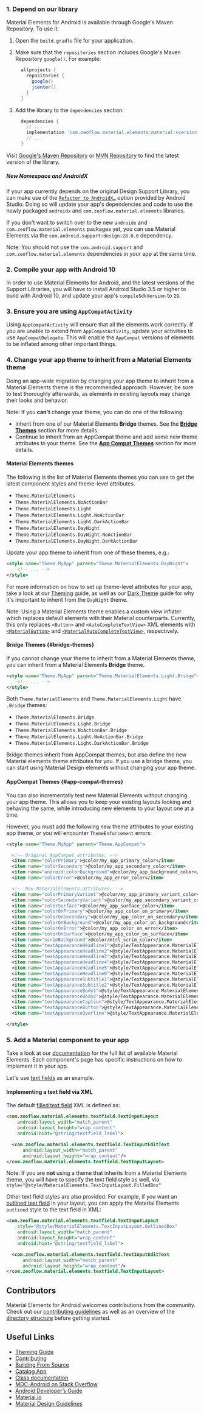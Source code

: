 <!--docs:
title: "Getting Started"
layout: landing
section: docs
path: /docs/getting-started/
-->

### 1. Depend on our library

Material Elements for Android is available through Google's Maven Repository.
To use it:

1.  Open the `build.gradle` file for your application.
2.  Make sure that the `repositories` section includes Google's Maven Repository
    `google()`. For example:

    ```groovy
      allprojects {
        repositories {
          google()
          jcenter()
        }
      }
    ```

3.  Add the library to the `dependencies` section:

    ```groovy
      dependencies {
        // ...
        implementation 'com.zeoflow.material.elements:material:<version>'
        // ...
      }
    ```

Visit [Google's Maven Repository](http://maven.google.com) or
[MVN Repository](https://mvnrepository.com/artifact/com.zeoflow.material.elements/material)
to find the latest version of the library.

##### New Namespace and AndroidX

If your app currently depends on the original Design Support Library, you can
make use of the
[`Refactor to AndroidX…`](https://developer.android.com/jetpack/androidx/migrate)
option provided by Android Studio. Doing so will update your app's dependencies
and code to use the newly packaged `androidx` and `com.zeoflow.material.elements`
libraries.

If you don't want to switch over to the new `androidx` and
`com.zeoflow.material.elements` packages yet, you can use Material Elements via
the `com.android.support:design:28.0.0` dependency.

Note: You should not use the `com.android.support` and
`com.zeoflow.material.elements` dependencies in your app at the same time.

### 2. Compile your app with Android 10

In order to use Material Elements for Android, and the latest versions of the
Support Libraries, you will have to install Android Studio 3.5 or higher to
build with Android 10, and update your app's `compileSdkVersion` to `29`.

### 3. Ensure you are using `AppCompatActivity`

Using `AppCompatActivity` will ensure that all the elements work correctly. If
you are unable to extend from `AppCompatActivity`, update your activities to use
`AppCompatDelegate`. This will enable the `AppCompat` versions of elements to
be inflated among other important things.

### 4. Change your app theme to inherit from a Material Elements theme

Doing an app-wide migration by changing your app theme to inherit from a
Material Elements theme is the recommended approach. However, be sure to test
thoroughly afterwards, as elements in existing layouts may change their looks
and behavior.

Note: If you **can't** change your theme, you can do one of the following:

*   Inherit from one of our Material Elements **Bridge** themes. See the
    [**Bridge Themes**](#bridge-themes) section for more details.
*   Continue to inherit from an AppCompat theme and add some new theme
    attributes to your theme. See the
    [**App Compat Themes**](#app-compat-themes) section for more details.

#### **Material Elements themes**

The following is the list of Material Elements themes you can use to get the
latest component styles and theme-level attributes.

*   `Theme.MaterialElements`
*   `Theme.MaterialElements.NoActionBar`
*   `Theme.MaterialElements.Light`
*   `Theme.MaterialElements.Light.NoActionBar`
*   `Theme.MaterialElements.Light.DarkActionBar`
*   `Theme.MaterialElements.DayNight`
*   `Theme.MaterialElements.DayNight.NoActionBar`
*   `Theme.MaterialElements.DayNight.DarkActionBar`

Update your app theme to inherit from one of these themes, e.g.:

```xml
<style name="Theme.MyApp" parent="Theme.MaterialElements.DayNight">
    <!-- ... -->
</style>
```

For more information on how to set up theme-level attributes for your app, take
a look at our [Theming](theming.md) guide, as well as our
[Dark Theme](theming/Dark.md) guide for why it's important to inherit from the
`DayNight` theme.

Note: Using a Material Elements theme enables a custom view inflater which
replaces default elements with their Material counterparts. Currently, this
only replaces `<Button>` and `<AutoCompleteTextView>` XML elements with
[`<MaterialButton>`](elements/Button.md) and
[`<MaterialAutoCompleteTextView>`](https://github.com/material-elements/material-elements-android/blob/master/material-elements/java/com/zeoflow/material/elements/textfield/MaterialAutoCompleteTextView.java),
respectively.

#### **Bridge Themes** {#bridge-themes}

If you cannot change your theme to inherit from a Material Elements theme, you
can inherit from a Material Elements **Bridge** theme.

```xml
<style name="Theme.MyApp" parent="Theme.MaterialElements.Light.Bridge">
    <!-- ... -->
</style>
```

Both `Theme.MaterialElements` and `Theme.MaterialElements.Light` have
`.Bridge` themes:

*   `Theme.MaterialElements.Bridge`
*   `Theme.MaterialElements.Light.Bridge`
*   `Theme.MaterialElements.NoActionBar.Bridge`
*   `Theme.MaterialElements.Light.NoActionBar.Bridge`
*   `Theme.MaterialElements.Light.DarkActionBar.Bridge`

Bridge themes inherit from AppCompat themes, but also define the new Material
elements theme attributes for you. If you use a bridge theme, you can start
using Material Design elements without changing your app theme.

#### **AppCompat Themes** {#app-compat-themes}

You can also incrementally test new Material Elements without changing your
app theme. This allows you to keep your existing layouts looking and behaving
the same, while introducing new elements to your layout one at a time.

However, you must add the following new theme attributes to your existing app
theme, or you will encounter `ThemeEnforcement` errors:

```xml
<style name="Theme.MyApp" parent="Theme.AppCompat">

  <!-- Original AppCompat attributes. -->
  <item name="colorPrimary">@color/my_app_primary_color</item>
  <item name="colorSecondary">@color/my_app_secondary_color</item>
  <item name="android:colorBackground">@color/my_app_background_color</item>
  <item name="colorError">@color/my_app_error_color</item>

  <!-- New MaterialElements attributes. -->
  <item name="colorPrimaryVariant">@color/my_app_primary_variant_color</item>
  <item name="colorSecondaryVariant">@color/my_app_secondary_variant_color</item>
  <item name="colorSurface">@color/my_app_surface_color</item>
  <item name="colorOnPrimary">@color/my_app_color_on_primary</item>
  <item name="colorOnSecondary">@color/my_app_color_on_secondary</item>
  <item name="colorOnBackground">@color/my_app_color_on_background</item>
  <item name="colorOnError">@color/my_app_color_on_error</item>
  <item name="colorOnSurface">@color/my_app_color_on_surface</item>
  <item name="scrimBackground">@color/mtrl_scrim_color</item>
  <item name="textAppearanceHeadline1">@style/TextAppearance.MaterialElements.Headline1</item>
  <item name="textAppearanceHeadline2">@style/TextAppearance.MaterialElements.Headline2</item>
  <item name="textAppearanceHeadline3">@style/TextAppearance.MaterialElements.Headline3</item>
  <item name="textAppearanceHeadline4">@style/TextAppearance.MaterialElements.Headline4</item>
  <item name="textAppearanceHeadline5">@style/TextAppearance.MaterialElements.Headline5</item>
  <item name="textAppearanceHeadline6">@style/TextAppearance.MaterialElements.Headline6</item>
  <item name="textAppearanceSubtitle1">@style/TextAppearance.MaterialElements.Subtitle1</item>
  <item name="textAppearanceSubtitle2">@style/TextAppearance.MaterialElements.Subtitle2</item>
  <item name="textAppearanceBody1">@style/TextAppearance.MaterialElements.Body1</item>
  <item name="textAppearanceBody2">@style/TextAppearance.MaterialElements.Body2</item>
  <item name="textAppearanceCaption">@style/TextAppearance.MaterialElements.Caption</item>
  <item name="textAppearanceButton">@style/TextAppearance.MaterialElements.Button</item>
  <item name="textAppearanceOverline">@style/TextAppearance.MaterialElements.Overline</item>

</style>
```

### 5. Add a Material component to your app

Take a look at our [documentation](https://www.material.io/elements/android)
for the full list of available Material Elements. Each component's page has
specific instructions on how to implement it in your app.

Let's use [text fields](elements/TextField.md) as an example.

#### **Implementing a text field via XML**

The default
[filled text field](https://material.io/go/design-text-fields#filled-text-field)
XML is defined as:

```xml
<com.zeoflow.material.elements.textfield.TextInputLayout
    android:layout_width="match_parent"
    android:layout_height="wrap_content"
    android:hint="@string/textfield_label">

  <com.zeoflow.material.elements.textfield.TextInputEditText
      android:layout_width="match_parent"
      android:layout_height="wrap_content"/>
</com.zeoflow.material.elements.textfield.TextInputLayout>
```

Note: If you are **not** using a theme that inherits from a Material Elements
theme, you will have to specify the text field style as well, via
`style="@style/MaterialElements.TextInputLayout.FilledBox"`

Other text field styles are also provided. For example, if you want an
[outlined text field](https://material.io/go/design-text-fields#outlined-text-field)
in your layout, you can apply the Material Elements `outlined` style to the
text field in XML:

```xml
<com.zeoflow.material.elements.textfield.TextInputLayout
    style="@style/MaterialElements.TextInputLayout.OutlinedBox"
    android:layout_width="match_parent"
    android:layout_height="wrap_content"
    android:hint="@string/textfield_label">

  <com.zeoflow.material.elements.textfield.TextInputEditText
      android:layout_width="match_parent"
      android:layout_height="wrap_content"/>
</com.zeoflow.material.elements.textfield.TextInputLayout>
```

## Contributors

Material Elements for Android welcomes contributions from the community. Check
out our [contributing guidelines](contributing.md) as well as an overview of the
[directory structure](directorystructure.md) before getting started.

## Useful Links

-   [Theming Guide](theming.md)
-   [Contributing](contributing.md)
-   [Building From Source](building-from-source.md)
-   [Catalog App](catalog-app.md)
-   [Class documentation](https://developer.android.com/reference/com/google/android/material/classes)
-   [MDC-Android on Stack Overflow](https://www.stackoverflow.com/questions/tagged/material-elements+android)
-   [Android Developer’s Guide](https://developer.android.com/training/material/index.html)
-   [Material.io](https://www.material.io)
-   [Material Design Guidelines](https://material.google.com)
